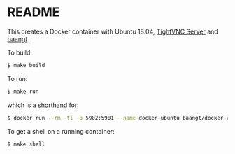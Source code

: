 README
======

This creates a Docker container with Ubuntu 18.04, [TightVNC Server](https://tightvnc.com) and [baangt](https://baangt.org).

To build:

```bash
$ make build
```

To run:

```bash
$ make run
```

which is a shorthand for:

```bash
$ docker run --rm -ti -p 5902:5901 --name docker-ubuntu baangt/docker-ubuntu-vnc:latest
```

To get a shell on a running container:

```bash
$ make shell
```
